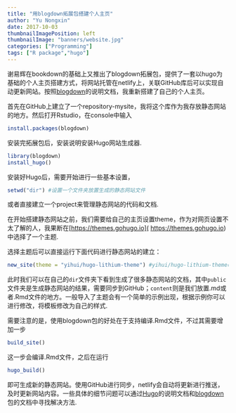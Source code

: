 ```yaml
---
title: "用blogdown拓展包搭建个人主页"
author: "Yu Nongxin"
date: 2017-10-03
thumbnailImagePosition: left
thumbnailImage: "banners/website.jpg"
categories: ["Programming"]
tags: ["R package","hugo"]
---
```


谢易辉在bookdown的基础上又推出了blogdown拓展包，提供了一套以hugo为基础的个人主页搭建方式，将网站托管在netlify上，关联GitHub库后可以实现自动更新网站。按照[blogdown](https://bookdown.org/yihui/blogdown/)的说明文档，我重新搭建了自己的个人主页。
<!--more-->
首先在GitHub上建立了一个repository-mysite，我将这个库作为我存放静态网站的地方。然后打开Rstudio，在console中输入
```r
install.packages(blogdown)
```
安装完拓展包后，安装说明安装Hugo网站生成器.
```r
library(blogdown)
install_hugo()
```
安装好Hugo后，需要开始进行一些基本设置，
```r
setwd("dir") #设置一个文件夹放置生成的静态网站文件
```
或者直接建立一个project来管理静态网站的代码和文档.

在开始搭建静态网站之前，我们需要给自己的主页设置theme，作为对网页设置不太了解的人，我果断在[https://themes.gohugo.io]( https://themes.gohugo.io)中选择了一个主题.

选择主题后可以直接运行下面代码进行静态网站的建立：
```r
new_site(theme = "yihui/hugo-lithium-theme") #yihui/hugo-lithium-theme改成你选择的主题的GitHub仓库即可
```
此时我们可以在自己的`dir`文件夹下看到生成了很多静态网站的文档，其中`public`文件夹是生成静态网站的结果，需要同步到GitHub；`content`则是我们放置.md或者.Rmd文件的地方。一般导入了主题会有一个简单的示例出现，根据示例你可以进行修改，将模板修改为自己的样式.

需要注意的是，使用blogdown包的好处在于支持编译.Rmd文件，不过其需要增加一步
```r
build_site()
```

这一步会编译.Rmd文件，之后在运行
```r
hugo_build()
```
即可生成新的静态网站。使用GitHub进行同步，netlify会自动将更新进行推送，及时更新网站内容。一些具体的细节问题可以通过[Hugo](http://gohugo.io/)的说明文档和[blogdown](https://bookdown.org/yihui/blogdown/)包的文档中寻找解决方法.

